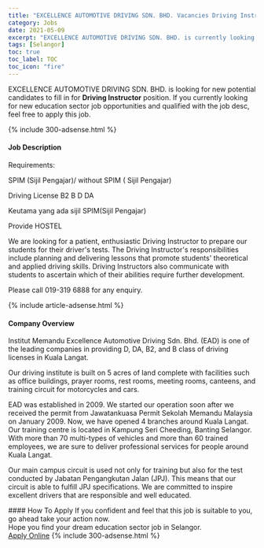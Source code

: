 ```yaml
---
title: "EXCELLENCE AUTOMOTIVE DRIVING SDN. BHD. Vacancies Driving Instructor" 
category: Jobs 
date: 2021-05-09 
excerpt: "EXCELLENCE AUTOMOTIVE DRIVING SDN. BHD. is currently looking for suitable person to fill in the Driving Instructor which positioned at Selangor" 
tags: [Selangor] 
toc: true 
toc_label: TOC 
toc_icon: "fire" 
--- 
```


<p>EXCELLENCE AUTOMOTIVE DRIVING SDN. BHD. is looking for new potential candidates to fill in for <b>Driving Instructor</b> position. If you currently looking for new education sector job opportunities and qualified with the job desc, feel free to apply this job.
</p>{% include 300-adsense.html %} 
<div><div><h4>Job Description</h4></div><div><div><span><div><p>Requirements:</p><p>SPIM (Sijil Pengajar)/ without SPIM ( Sijil Pengajar)</p><p>Driving License B2 B D DA</p><p>Keutama yang ada sijil SPIM(Sijil Pengajar)</p><p>Provide HOSTEL</p><p>We are looking for a patient, enthusiastic Driving Instructor to prepare our students for their driver's tests. The Driving Instructor's responsibilities include planning and delivering lessons that promote students' theoretical and applied driving skills. Driving Instructors also communicate with students to ascertain which of their abilities require further development.</p><p>Please call 019-319 6888 for any enquiry.</p></div></span></div></div></div> 
{% include article-adsense.html %} 
<div><div><h4>Company Overview</h4></div><div><div><span><div><p>Institut Memandu Excellence Automotive Driving Sdn. Bhd. (EAD) is one of the leading companies in providing D, DA, B2, and B class of driving licenses in Kuala Langat.</p><p>Our driving institute is built on 5 acres of land complete with facilities such as office buildings, prayer rooms, rest rooms, meeting rooms, canteens, and training circuit for motorcycles and cars.&#160;</p><p>EAD was established in 2009. We started our operation soon after we received the permit from Jawatankuasa Permit Sekolah Memandu Malaysia on January 2009. Now, we have opened 4 branches around Kuala Langat. Our training centre is located in Kampung Seri Cheeding, Banting Selangor. With more than 70 multi-types of vehicles and more than 60 trained employees, we are sure to deliver professional services for people around Kuala Langat.</p><p>Our main campus circuit is used not only for training but also for the test conducted by Jabatan Pengangkutan Jalan (JPJ). This means that our circuit is able to fulfill JPJ specifications. We are committed to inspire excellent drivers that are responsible and well educated.</p></div></span></div></div></div> 
#### How To Apply 
If you confident and feel that this job is suitable to you, go ahead take your action now. <br/> 
Hope you find your dream education sector job in Selangor. <br/> 
<a href="https://www.jobstreet.com.my/en/job/driving-instructor-4546310?jobId=jobstreet-my-job-4546310" class="btn btn--info" target="_blank" rel="nofollow noopenner">Apply Online</a> 
{% include 300-adsense.html %} 